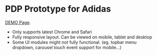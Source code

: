 # PDP Prototype for Adidas

[DEMO Page](https://ryoi.github.io/prototype-adidas/).

- Only supports latest Chrome and Safari
- Fully responsive layout. Can be viewed on mobile, tablet and desktop
- Some UI modules might not fully functional. (eg. topbar menu dropdown, carousel touch event support for mobile...)

